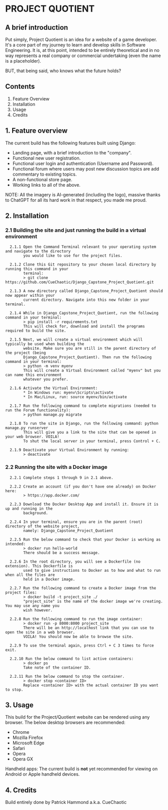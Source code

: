 # PROJECT QUOTIENT

## A brief introduction

Put simply, Project Quotient is an idea for a website of a game developer. It's a core part of my
journey to learn and develop skills in Software Engineering. It is, at this point, intended to be
entirely theoretical and in no way represents a real company or commercial undertaking (even the
name is a placeholder).

BUT, that being said, who knows what the future holds?

## Contents
1. Feature Overview
2. Installation
3. Usage
4. Credits

## 1. Feature overview

The current build has the following features built using Django:
* Landing page, with a brief introduction to the "company".
* Functional new user registration.
* Functional user login and authentication (Username and Password).
* Functional forum where users may post new discussion topics are add commentary to existing topics.
* A non-functional store page.
* Working links to all of the above.

NOTE: All the imagery is AI-generated (including the logo), massive thanks to ChatGPT for all its
hard work in that respect, you made me proud.

## 2. Installation

   ### 2.1 Building the site and just running the build in a virtual environment
   
      2.1.1 Open the Command Terminal relevant to your operating system and navigate to the directory
            you would like to use for the project files.

      2.1.2 Clone this Git repository to your chosen local directory by running this command in your
            terminal:
            > git clone https://github.com/CueChaotic/Django_Capstone_Project_Quotient.git

      2.1.3 A new directory called Django_Capstone_Project_Quotient should now appear within your
            current directory. Navigate into this new folder in your terminal.

      2.1.4 While in Django_Capstone_Project_Quotient, run the following command in your terminal:
            > pip install -r requirements.txt
            This will check for, download and install the programs required to build the site.

      2.1.5 Next, we will create a virtual environment which will typically be used when building the
            website. Make sure you are still in the parent directory of the project (being
            Django_Capstone_Project_Quotient). Then run the following command in your terminal:
            > python -m venv myenv
            This will create a Virtual Environment called "myenv" but you can name this environment
            whatever you prefer.

      2.1.6 Activate the Virtual Environment:
            * In Windows run: myenv\Scripts\activate
            * In Mac/Linux, run: source myenv/bin/activate

      2.1.7 Run the following command to complete migrations (needed to run the Forum functionality):
            > python manage.py migrate

      2.1.8 To run the site in Django, run the following command: python manage.py runserver
            This will give you a link to the site that can be opened in your web browser. VOILA!
            To shut the local server in your terminal, press Control + C.

      2.1.9 Deactivate your Virtual Environment by running:
            > deactivate
      
   ### 2.2 Running the site with a Docker image

      2.2.1 Complete steps 1 through 9 in 2.1 above.

      2.2.2 Create an account (if you don't have one already) on Docker here:
            > https://app.docker.com/

      2.2.3 Download the Docker Desktop App and install it. Ensure it is up and running in the
            background.

      2.2.4 In your terminal, ensure you are in the parent (root) directory of the website project,
            namely: Django_Capstone_Project_Quotient

      2.2.5 Run the below command to check that your Docker is working as intended:
            > docker run hello-world
            There should be a success message.

      2.2.6 In the root directory, you will see a Dockerfile (no extension). This Dockerfile is
            used to give instructions to Docker as to how and what to run when all the files are
            held in a Docker image.

      2.2.7 Run the following command to create a Docker image from the project files:
            > docker build -t project_site ./
            "project_site" is the name of the docker image we're creating. You may use any name you
            wish however.

      2.2.8 Run the following command to run the image container:
            > docker run -p 8000:8000 project_site
            There will be an http://localhost link that you can use to open the site in a web browser.
            VOILA! You should now be able to browse the site.

      2.2.9 To use the terminal again, press Ctrl + C 3 times to force exit.

      2.2.10 Run the below command to list active containers:
            > docker ps
            Take note of the container ID.

      2.2.11 Run the below command to stop the container.
            > docker stop <container ID>
            Replace <container ID> with the actual container ID you want to stop.

## 3. Usage

This build for the Project/Quotient website can be rendered using any browser. The below desktop
browsers are recommended:
* Chrome
* Mozilla Firefox
* Microsoft Edge
* Safari
* Opera
* Opera GX

Handheld apps: The current build is **not** yet recommended for viewing on Android or Apple
handheld devices.

## 4. Credits

Build entirely done by Patrick Hammond a.k.a. CueChaotic
